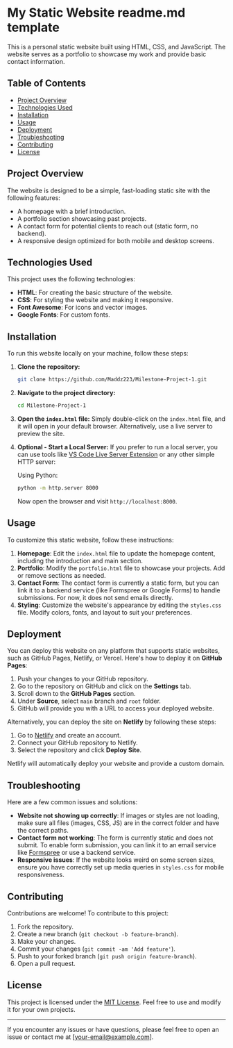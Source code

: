 # My Static Website readme.md template

This is a personal static website built using HTML, CSS, and JavaScript. The website serves as a portfolio to showcase my work and provide basic contact information.

## Table of Contents

- [Project Overview](#project-overview)
- [Technologies Used](#technologies-used)
- [Installation](#installation)
- [Usage](#usage)
- [Deployment](#deployment)
- [Troubleshooting](#troubleshooting)
- [Contributing](#contributing)
- [License](#license)

## Project Overview

The website is designed to be a simple, fast-loading static site with the following features:

- A homepage with a brief introduction.
- A portfolio section showcasing past projects.
- A contact form for potential clients to reach out (static form, no backend).
- A responsive design optimized for both mobile and desktop screens.

## Technologies Used

This project uses the following technologies:

- **HTML**: For creating the basic structure of the website.
- **CSS**: For styling the website and making it responsive.
- **Font Awesome**: For icons and vector images.
- **Google Fonts**: For custom fonts.

## Installation

To run this website locally on your machine, follow these steps:

1. **Clone the repository:**
   ```bash
   git clone https://github.com/Maddz223/Milestone-Project-1.git
   ```

2. **Navigate to the project directory:**
   ```bash
   cd Milestone-Project-1
   ```

3. **Open the `index.html` file:**
   Simply double-click on the `index.html` file, and it will open in your default browser. Alternatively, use a live server to preview the site.

4. **Optional - Start a Local Server:**
   If you prefer to run a local server, you can use tools like [VS Code Live Server Extension](https://marketplace.visualstudio.com/items?itemName=ritwickdey.LiveServer) or any other simple HTTP server:

   Using Python:
   ```bash
   python -m http.server 8000
   ```

   Now open the browser and visit `http://localhost:8000`.

## Usage

To customize this static website, follow these instructions:

1. **Homepage**: Edit the `index.html` file to update the homepage content, including the introduction and main section.
2. **Portfolio**: Modify the `portfolio.html` file to showcase your projects. Add or remove sections as needed.
3. **Contact Form**: The contact form is currently a static form, but you can link it to a backend service (like Formspree or Google Forms) to handle submissions. For now, it does not send emails directly.
4. **Styling**: Customize the website's appearance by editing the `styles.css` file. Modify colors, fonts, and layout to suit your preferences.

## Deployment

You can deploy this website on any platform that supports static websites, such as GitHub Pages, Netlify, or Vercel. Here's how to deploy it on **GitHub Pages**:

1. Push your changes to your GitHub repository.
2. Go to the repository on GitHub and click on the **Settings** tab.
3. Scroll down to the **GitHub Pages** section.
4. Under **Source**, select `main` branch and `root` folder.
5. GitHub will provide you with a URL to access your deployed website.

Alternatively, you can deploy the site on **Netlify** by following these steps:

1. Go to [Netlify](https://www.netlify.com/) and create an account.
2. Connect your GitHub repository to Netlify.
3. Select the repository and click **Deploy Site**.

Netlify will automatically deploy your website and provide a custom domain.

## Troubleshooting

Here are a few common issues and solutions:

- **Website not showing up correctly**: If images or styles are not loading, make sure all files (images, CSS, JS) are in the correct folder and have the correct paths.
- **Contact form not working**: The form is currently static and does not submit. To enable form submission, you can link it to an email service like [Formspree](https://formspree.io/) or use a backend service.
- **Responsive issues**: If the website looks weird on some screen sizes, ensure you have correctly set up media queries in `styles.css` for mobile responsiveness.

## Contributing

Contributions are welcome! To contribute to this project:

1. Fork the repository.
2. Create a new branch (`git checkout -b feature-branch`).
3. Make your changes.
4. Commit your changes (`git commit -am 'Add feature'`).
5. Push to your forked branch (`git push origin feature-branch`).
6. Open a pull request.

## License

This project is licensed under the [MIT License](LICENSE). Feel free to use and modify it for your own projects.

---

If you encounter any issues or have questions, please feel free to open an issue or contact me at [your-email@example.com].

